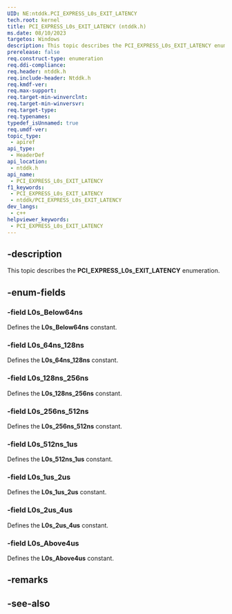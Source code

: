 ```yaml
---
UID: NE:ntddk.PCI_EXPRESS_L0s_EXIT_LATENCY
tech.root: kernel
title: PCI_EXPRESS_L0s_EXIT_LATENCY (ntddk.h)
ms.date: 08/10/2023
targetos: Windows
description: This topic describes the PCI_EXPRESS_L0s_EXIT_LATENCY enumeration (ntddk.h).
prerelease: false
req.construct-type: enumeration
req.ddi-compliance: 
req.header: ntddk.h
req.include-header: Ntddk.h
req.kmdf-ver: 
req.max-support: 
req.target-min-winverclnt: 
req.target-min-winversvr: 
req.target-type: 
req.typenames: 
typedef_isUnnamed: true
req.umdf-ver: 
topic_type:
 - apiref
api_type:
 - HeaderDef
api_location:
 - ntddk.h
api_name:
 - PCI_EXPRESS_L0s_EXIT_LATENCY
f1_keywords:
 - PCI_EXPRESS_L0s_EXIT_LATENCY
 - ntddk/PCI_EXPRESS_L0s_EXIT_LATENCY
dev_langs:
 - c++
helpviewer_keywords:
 - PCI_EXPRESS_L0s_EXIT_LATENCY
---
```


## -description

This topic describes the **PCI_EXPRESS_L0s_EXIT_LATENCY** enumeration.

## -enum-fields

### -field L0s_Below64ns

Defines the **L0s_Below64ns** constant.

### -field L0s_64ns_128ns

Defines the **L0s_64ns_128ns** constant.

### -field L0s_128ns_256ns

Defines the **L0s_128ns_256ns** constant.

### -field L0s_256ns_512ns

Defines the **L0s_256ns_512ns** constant.

### -field L0s_512ns_1us

Defines the **L0s_512ns_1us** constant.

### -field L0s_1us_2us

Defines the **L0s_1us_2us** constant.

### -field L0s_2us_4us

Defines the **L0s_2us_4us** constant.

### -field L0s_Above4us

Defines the **L0s_Above4us** constant.

## -remarks

## -see-also
